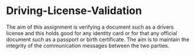 # Driving-License-Validation

The aim of this assignment is verifying a document such as a drivers license
and this holds good for any identity card or for that any official document
such as a passport or birth certificate. The aim is to maintain the integrity
of the communication messages between the two parties.
